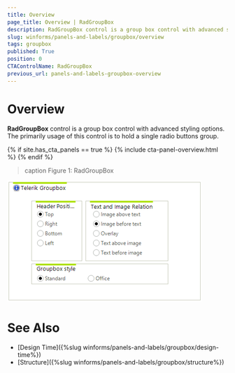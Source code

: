 ```yaml
---
title: Overview
page_title: Overview | RadGroupBox
description: RadGroupBox control is a group box control with advanced styling options.
slug: winforms/panels-and-labels/groupbox/overview
tags: groupbox
published: True
position: 0
CTAControlName: RadGroupBox
previous_url: panels-and-labels-groupbox-overview
---
```


# Overview

__RadGroupBox__ control is a group box control with advanced styling options. The primarily usage of this control is to hold a single radio buttons group.

{% if site.has_cta_panels == true %}
{% include cta-panel-overview.html %}
{% endif %}

>caption Figure 1: RadGroupBox
>
![panels-and-labels-groupbox-overview 001](images/panels-and-labels-groupbox-overview001.png)

# See Also

* [Design Time]({%slug winforms/panels-and-labels/groupbox/design-time%})
* [Structure]({%slug winforms/panels-and-labels/groupbox/structure%})